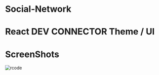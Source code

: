 # Social-Network
# React DEV CONNECTOR Theme / UI


# ScreenShots
![rcode](https://github.com/itsnayakpradeep/Social-Network/assets/59155182/e7004fff-4fbe-48a0-8bf4-eddcb082c7cd)
